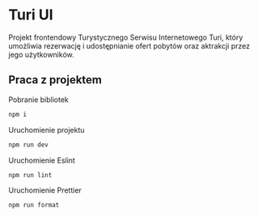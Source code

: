 # Turi UI

Projekt frontendowy Turystycznego Serwisu Internetowego Turi, który umożliwia rezerwację i udostępnianie ofert pobytów oraz aktrakcji przez jego użytkowników.

## Praca z projektem

Pobranie bibliotek
```sh
npm i
```

Uruchomienie projektu
```sh
npm run dev
```

Uruchomienie Eslint
```sh
npm run lint
```

Uruchomienie Prettier
```sh
npm run format
```